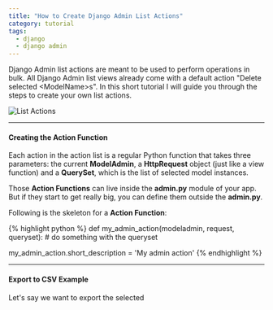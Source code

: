 ```yaml
---
title: "How to Create Django Admin List Actions"
category: tutorial
tags:
  - django
  - django admin
---
```


Django Admin list actions are meant to be used to perform operations in bulk. All Django Admin list views already come
with a default action "Delete selected &lt;ModelName&gt;s". In this short tutorial I will guide you through the steps
to create your own list actions.

![List Actions](/media/2016/10/list-actions.png)

***

#### Creating the Action Function

Each action in the action list is a regular Python function that takes three parameters: the current **ModelAdmin**,
a **HttpRequest** object (just like a view function) and a **QuerySet**, which is the list of selected model instances.

Those **Action Functions** can live inside the **admin.py** module of your app. But if they start to get really big,
you can define them outside the **admin.py**.

Following is the skeleton for a **Action Function**:

{% highlight python %}
def my_admin_action(modeladmin, request, queryset):
    # do something with the queryset

my_admin_action.short_description = 'My admin action'
{% endhighlight %}

***

#### Export to CSV Example

Let's say we want to export the selected